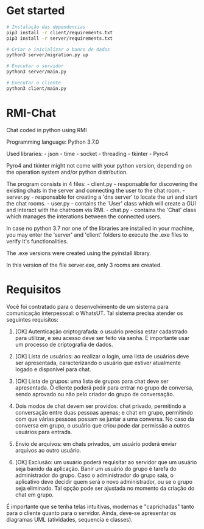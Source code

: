 # Get started

```bash
# Instalação das dependencias
pip3 install -r client/requirements.txt
pip3 install -r server/requirements.txt

# Criar e inicializar o banco de dados
python3 server/migration.py up

# Executar o servidor
python3 server/main.py

# Executar o cliente
python3 client/main.py
```


# RMI-Chat

Chat coded in python using RMI

Programming language: Python 3.7.0

Used libraries:
	- json
	- time
	- socket
	- threading
	- tkinter
	- Pyro4

Pyro4 and tkinter might not come with your python version, depending on the operation system and/or python distribution.

The program consists in 4 files:
	- client.py - responsable for discovering the existing chats in the server and connecting the user to the chat room.
	- server.py - responsable for creating a 'dns server' to locate the uri and start the chat rooms.
	- user.py - contains the 'User' class which will create a GUI and interact with the chatroom via RMI.
	- chat.py - contains the 'Chat' class which manages the interations between the connected users.


In case no python 3.7 nor one of the libraries are installed in your machine, you may enter the 'server' and 'client' folders to execute the .exe files to verify it's functionalities.

The .exe versions were created using the pyinstall library.

In this version of the file server.exe, only 3 rooms are created.

# Requisitos

Você foi contratado para o desenvolvimento de um sistema para comunicação interpessoal: o WhatsUT. Tal sistema precisa atender os seguintes requisitos:

1) [OK] Autenticação criptografada: o usuário precisa estar cadastrado para utilizar, e seu acesso deve ser feito via senha. É importante usar um processo de criptografia de dados.

2) [OK] Lista de usuários: ao realizar o login, uma lista de usuários deve ser apresentada, caracterizando o usuário que estiver atualmente logado e disponível para chat.

3) [OK] Lista de grupos: uma lista de grupos para chat deve ser apresentada. O cliente poderá pedir para entrar no grupo de conversa, sendo aprovado ou não pelo criador do grupo de conversação.

3) Dois modos de chat devem ser providos: chat privado, permitindo a conversação entre duas pessoas apenas; e chat em grupo, permitindo com que várias pessoas possam se juntar a uma conversa. No caso da conversa em grupo, o usuário que criou pode dar permissão a outros usuários para entrada.

5) Envio de arquivos: em chats privados, um usuário poderá enviar arquivos ao outro usuário.

6) [OK] Exclusão: um usuário poderá requisitar ao servidor que um usuário seja banido da aplicação. Banir um usuário do grupo é tarefa do administrador do grupo. Caso o administrador do grupo saia, o aplicativo deve decidir quem será o novo administrador, ou se o grupo seja eliminado. Tal opção pode ser ajustada no momento da criação do chat em grupo. 

É importante que se tenha telas intuitivas, modernas e "caprichadas" tanto para o cliente quanto para o servidor. Ainda, deve-se apresentar os diagramas UML (atividades, sequencia e classes).
